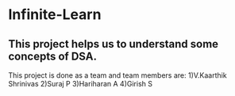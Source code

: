 # Infinite-Learn
This project helps us to understand some concepts of DSA.
----------
This project is done as a team and team members are:
1)V.Kaarthik Shrinivas
2)Suraj P
3)Hariharan A
4)Girish S
